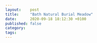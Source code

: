 ```yaml
---
layout:    post
title:     "Bath Natural Burial Meadow"
date:      2020-09-18 18:12:30 +0100
published: false
category:  
tags:      
---
```


